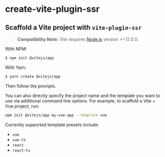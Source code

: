 # create-vite-plugin-ssr

## Scaffold a Vite project with `vite-plugin-ssr`

> **Compatibility Note:**
> Vite requires [Node.js](https://nodejs.org/en/) version >=12.0.0.

With NPM:

```bash
$ npm init @vitejs/app
```

With Yarn:

```bash
$ yarn create @vitejs/app
```

Then follow the prompts.

You can also directly specify the project name and the template you want to use via additional command line options. For example, to scaffold a Vite + Vue project, run:

```bash
npm init @vitejs/app my-vue-app --template vue
```

Currently supported template presets include:

- `vue`
- `vue-ts`
- `react`
- `react-ts`
